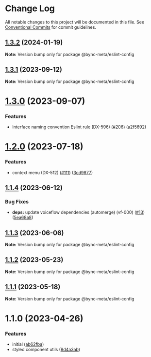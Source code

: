 # Change Log

All notable changes to this project will be documented in this file.
See [Conventional Commits](https://conventionalcommits.org) for commit guidelines.

## [1.3.2](https://github.com/voiceflow/design/compare/@bync-meta/eslint-config@1.3.1...@bync-meta/eslint-config@1.3.2) (2024-01-19)

**Note:** Version bump only for package @bync-meta/eslint-config

## [1.3.1](https://github.com/voiceflow/design/compare/@bync-meta/eslint-config@1.3.0...@bync-meta/eslint-config@1.3.1) (2023-09-12)

**Note:** Version bump only for package @bync-meta/eslint-config

# [1.3.0](https://github.com/voiceflow/design/compare/@bync-meta/eslint-config@1.2.0...@bync-meta/eslint-config@1.3.0) (2023-09-07)

### Features

* Interface naming convention Eslint rule (DX-596) ([#206](https://github.com/voiceflow/design/issues/206)) ([a2f5692](https://github.com/voiceflow/design/commit/a2f56923976a959c54b7b5f2965c0468f5756376))

# [1.2.0](https://github.com/voiceflow/design/compare/@bync-meta/eslint-config@1.1.4...@bync-meta/eslint-config@1.2.0) (2023-07-18)

### Features

* context menu (DX-512) ([#111](https://github.com/voiceflow/design/issues/111)) ([3cd9877](https://github.com/voiceflow/design/commit/3cd9877a9bffca13c81b906ca9d618cc8c0a0ede))

## [1.1.4](https://github.com/voiceflow/design/compare/@bync-meta/eslint-config@1.1.3...@bync-meta/eslint-config@1.1.4) (2023-06-12)

### Bug Fixes

* **deps:** update voiceflow dependencies (automerge) (vf-000) ([#13](https://github.com/voiceflow/design/issues/13)) ([5ea68a8](https://github.com/voiceflow/design/commit/5ea68a847a7227c23f93bd875ff51a7cdc231fea))

## [1.1.3](https://github.com/voiceflow/design/compare/@bync-meta/eslint-config@1.1.2...@bync-meta/eslint-config@1.1.3) (2023-06-06)

**Note:** Version bump only for package @bync-meta/eslint-config

## [1.1.2](https://github.com/voiceflow/design/compare/@bync-meta/eslint-config@1.1.1...@bync-meta/eslint-config@1.1.2) (2023-05-23)

**Note:** Version bump only for package @bync-meta/eslint-config

## [1.1.1](https://github.com/voiceflow/design/compare/@bync-meta/eslint-config@1.1.0...@bync-meta/eslint-config@1.1.1) (2023-05-18)

**Note:** Version bump only for package @bync-meta/eslint-config

# 1.1.0 (2023-04-26)

### Features

* initial ([ab62fba](https://github.com/voiceflow/design/commit/ab62fba055456643ed24e38cc678139ccbc13206))
* styled component utils ([8d4a3ab](https://github.com/voiceflow/design/commit/8d4a3abfe20e62bfca810254635ceb1f4ed8afdc))
